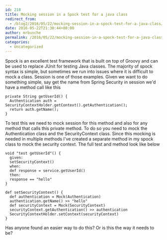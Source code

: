 ```yaml
---
id: 218
title: Mocking session in a Spock test for a java class
redirect_from:
  - /blog2/2016/05/22/mocking-session-in-a-spock-test-for-a-java-class/
date: 2016-05-22T21:30:44+00:00
author: mrbusche
permalink: /2016/05/22/mocking-session-in-a-spock-test-for-a-java-class/
categories:
  - Uncategorized
---
```


Spock is an excellent test framework that is built on top of Groovy and can be used to replace JUnit for testing Java classes. The majority of spock syntax is simple, but sometimes we run into issues where it is difficult to mock a class. Session is one of those examples. Given we want to do something simple, say get the name from Spring Security in session we'd have a method call like this

    private String getUserId() {
      Authentication auth = SecurityContextHolder.getContext().getAuthentication();
      return auth.getName();
    }

To test this we need to mock session for this method and also for any method that calls this private method. To do so you need to mock the Authentication class and the SecurityContext class. Since this mocking is needed in multiple methods I've created a separate method in my spock class to mock the security context. The full test and method look like below

    void "test getUserId"() {
      given:
      setSecurityContext()
      when:
      def response = service.getUserId()
      then:
      response == "hello"
    }

    def setSecurityContext() {
      def authentication = Mock(Authentication)
      authentication.getName() >> "hello"
      def securityContext = Mock(SecurityContext)
      securityContext.getAuthentication() >> authentication
      SecurityContextHolder.setContext(securityContext)
    }

Has anyone found an easier way to do this? Or is this the way it needs to be?
